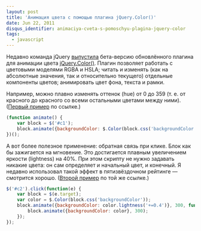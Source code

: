 ```yaml
---
layout: post
title: 'Анимация цвета с помощью плагина jQuery.Color()'
date: Jun 22, 2011
disqus_identifier: animaciya-cveta-s-pomoschyu-plagina-jquery-color
tags:
  - javascript
---
```


Недавно команда jQuery [выпустила](http://blog.jquery.com/2011/05/31/jquery-color-v2-beta-1-released/) бета-версию обновлённого плагина для анимации цвета [jQuery.Color()](https://github.com/jquery/jquery-color). Плагин позволяет работать с цветовыми моделями RGBA и HSLA; читать и изменять (как на абсолютные значения, так и относительно текущего) отдельные компоненты цветов; анимировать цвет фона, текста и рамки.

Например, можно плавно изменять оттенок (hue) от 0 до 359 (т. е. от красного до красного со всеми остальными цветами между ними). ([Первый пример](http://jsfiddle.net/sapegin/Ssy7T/) по ссылке.)

```javascript
(function animate() {
	var block = $('#c1');
	block.animate({backgroundColor: $.Color(block.css('backgroundColor')).hue('+=179')}, 3000, animate);
})();
```

А вот более полезное применение: обратная связь при клике. Блок как бы зажигается на мгновение. Это достигается плавным увеличением яркости (lightness) на 40%. При этом скрипту не нужно задавать никакие цвета: он сам определяет и начальный цвет, и конечный. Я недавно использовал такой эффект в пятизвёздочном рейтинге — смотрится хорошо. ([Второй пример](http://jsfiddle.net/sapegin/Ssy7T/) по той же ссылке.)

```javascript
$('#c2').click(function(e) {
	var block = $(e.target);
	var color = $.Color(block.css('backgroundColor'));
	block.animate({backgroundColor: color.lightness('+=0.4')}, 300, function() {
		block.animate({backgroundColor: color}, 300);
	});
});
```

